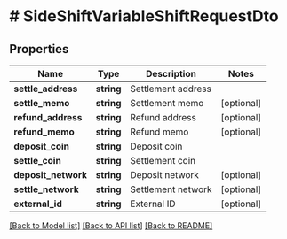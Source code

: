 # # SideShiftVariableShiftRequestDto

## Properties

Name | Type | Description | Notes
------------ | ------------- | ------------- | -------------
**settle_address** | **string** | Settlement address |
**settle_memo** | **string** | Settlement memo | [optional]
**refund_address** | **string** | Refund address | [optional]
**refund_memo** | **string** | Refund memo | [optional]
**deposit_coin** | **string** | Deposit coin |
**settle_coin** | **string** | Settlement coin |
**deposit_network** | **string** | Deposit network | [optional]
**settle_network** | **string** | Settlement network | [optional]
**external_id** | **string** | External ID | [optional]

[[Back to Model list]](../../README.md#models) [[Back to API list]](../../README.md#endpoints) [[Back to README]](../../README.md)
